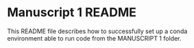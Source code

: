 # Manuscript 1 README

This README file describes how to successfully set up a conda environment able to run code from the MANUSCRIPT 1 folder.
